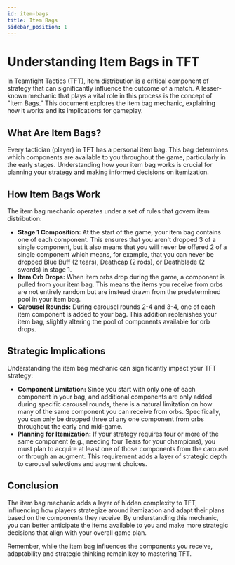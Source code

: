 ```yaml
---
id: item-bags
title: Item Bags
sidebar_position: 1
---
```


# Understanding Item Bags in TFT

In Teamfight Tactics (TFT), item distribution is a critical component of strategy that can significantly influence the outcome of a match. A lesser-known mechanic that plays a vital role in this process is the concept of "Item Bags." This document explores the item bag mechanic, explaining how it works and its implications for gameplay.

## What Are Item Bags?

Every tactician (player) in TFT has a personal item bag. This bag determines which components are available to you throughout the game, particularly in the early stages. Understanding how your item bag works is crucial for planning your strategy and making informed decisions on itemization.

## How Item Bags Work

The item bag mechanic operates under a set of rules that govern item distribution:

- **Stage 1 Composition:** At the start of the game, your item bag contains one of each component. This ensures that you aren't dropped 3 of a single component, but it also means that you will never be offered 2 of a single component which means, for example, that you can never be dropped Blue Buff (2 tears), Deathcap (2 rods), or Deathblade (2 swords) in stage 1.
- **Item Orb Drops:** When item orbs drop during the game, a component is pulled from your item bag. This means the items you receive from orbs are not entirely random but are instead drawn from the predetermined pool in your item bag.
- **Carousel Rounds:** During carousel rounds 2-4 and 3-4, one of each item component is added to your bag. This addition replenishes your item bag, slightly altering the pool of components available for orb drops.

## Strategic Implications

Understanding the item bag mechanic can significantly impact your TFT strategy:

- **Component Limitation:** Since you start with only one of each component in your bag, and additional components are only added during specific carousel rounds, there is a natural limitation on how many of the same component you can receive from orbs. Specifically, you can only be dropped three of any one component from orbs throughout the early and mid-game.
- **Planning for Itemization:** If your strategy requires four or more of the same component (e.g., needing four Tears for your champions), you must plan to acquire at least one of those components from the carousel or through an augment. This requirement adds a layer of strategic depth to carousel selections and augment choices.

## Conclusion

The item bag mechanic adds a layer of hidden complexity to TFT, influencing how players strategize around itemization and adapt their plans based on the components they receive. By understanding this mechanic, you can better anticipate the items available to you and make more strategic decisions that align with your overall game plan.

Remember, while the item bag influences the components you receive, adaptability and strategic thinking remain key to mastering TFT.

